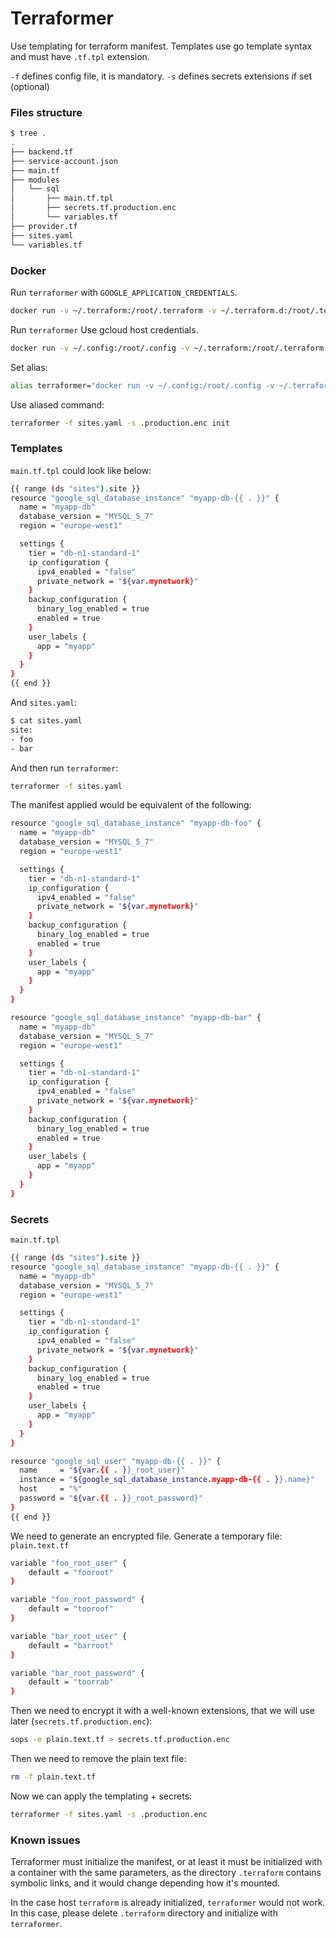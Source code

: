 # Terraformer

Use templating for terraform manifest.
Templates use go template syntax and must have `.tf.tpl` extension.

`-f` defines config file, it is mandatory.
`-s` defines secrets extensions if set (optional)

### Files structure

```bash
$ tree .
.
├── backend.tf
├── service-account.json
├── main.tf
├── modules
│   └── sql
│       ├── main.tf.tpl
│       ├── secrets.tf.production.enc
│       └── variables.tf
├── provider.tf
├── sites.yaml
└── variables.tf
```

### Docker

Run `terraformer` with `GOOGLE_APPLICATION_CREDENTIALS`.

```bash
docker run -v ~/.terraform:/root/.terraform -v ~/.terraform.d:/root/.terraform.d -v $(pwd):/app -w /app --rm -e GOOGLE_APPLICATION_CREDENTIALS=/app/service-account.json softonic/terraformer:latest -f sites.yaml -s .production.enc init
```

Run `terraformer` Use gcloud host credentials.

```bash
docker run -v ~/.config:/root/.config -v ~/.terraform:/root/.terraform -v ~/.terraform.d:/root/.terraform.d -v $(pwd):/app -w /app --rm softonic/terraformer:latest -f sites.yaml -s .production.enc init
```

Set alias:
```bash
alias terraformer="docker run -v ~/.config:/root/.config -v ~/.terraform:/root/.terraform -v ~/.terraform.d:/root/.terraform.d -v $(pwd):/app -w /app --rm softonic/terraformer:latest"
```

Use aliased command:
```bash
terraformer -f sites.yaml -s .production.enc init
```

### Templates

`main.tf.tpl` could look like below:

```bash
{{ range (ds "sites").site }}
resource "google_sql_database_instance" "myapp-db-{{ . }}" {
  name = "myapp-db"
  database_version = "MYSQL_5_7"
  region = "europe-west1"

  settings {
    tier = "db-n1-standard-1"
    ip_configuration {
      ipv4_enabled = "false"
      private_network = "${var.mynetwork}"
    }
    backup_configuration {
      binary_log_enabled = true
      enabled = true
    }
    user_labels {
      app = "myapp"
    }
  }
}
{{ end }}
```
And `sites.yaml`:

```bash
$ cat sites.yaml
site:
- foo
- bar
```

And then run `terraformer`:

```bash
terraformer -f sites.yaml
```

The manifest applied would be equivalent of the following:

```bash
resource "google_sql_database_instance" "myapp-db-foo" {
  name = "myapp-db"
  database_version = "MYSQL_5_7"
  region = "europe-west1"

  settings {
    tier = "db-n1-standard-1"
    ip_configuration {
      ipv4_enabled = "false"
      private_network = "${var.mynetwork}"
    }
    backup_configuration {
      binary_log_enabled = true
      enabled = true
    }
    user_labels {
      app = "myapp"
    }
  }
}

resource "google_sql_database_instance" "myapp-db-bar" {
  name = "myapp-db"
  database_version = "MYSQL_5_7"
  region = "europe-west1"

  settings {
    tier = "db-n1-standard-1"
    ip_configuration {
      ipv4_enabled = "false"
      private_network = "${var.mynetwork}"
    }
    backup_configuration {
      binary_log_enabled = true
      enabled = true
    }
    user_labels {
      app = "myapp"
    }
  }
}
```

### Secrets

`main.tf.tpl`

```bash
{{ range (ds "sites").site }}
resource "google_sql_database_instance" "myapp-db-{{ . }}" {
  name = "myapp-db"
  database_version = "MYSQL_5_7"
  region = "europe-west1"

  settings {
    tier = "db-n1-standard-1"
    ip_configuration {
      ipv4_enabled = "false"
      private_network = "${var.mynetwork}"
    }
    backup_configuration {
      binary_log_enabled = true
      enabled = true
    }
    user_labels {
      app = "myapp"
    }
  }
}

resource "google_sql_user" "myapp-db-{{ . }}" {
  name     = "${var.{{ . }}_root_user}"
  instance = "${google_sql_database_instance.myapp-db-{{ . }}.name}"
  host     = "%"
  password = "${var.{{ . }}_root_password}"
}
{{ end }}
```

We need to generate an encrypted file. Generate a temporary file: `plain.text.tf`

```bash
variable "foo_root_user" {
    default = "fooroot"
}

variable "foo_root_password" {
    default = "tooroof"
}

variable "bar_root_user" {
    default = "barroot"
}

variable "bar_root_password" {
    default = "toorrab"
}
```

Then we need to encrypt it with a well-known extensions, that we will use later (`secrets.tf.production.enc`):
```bash
sops -e plain.text.tf > secrets.tf.production.enc
```

Then we need to remove the plain text file:
```bash
rm -f plain.text.tf
```

Now we can apply the templating + secrets:

```bash
terraformer -f sites.yaml -s .production.enc
```

### Known issues

Terraformer must initialize the manifest, or at least it must be initialized with a container with the same parameters, as the directory `.terraform` contains symbolic links, and it would change depending how it's mounted.

In the case host `terraform` is already initialized, `terraformer` would not work. In this case, please delete `.terraform` directory and initialize with `terraformer`.
